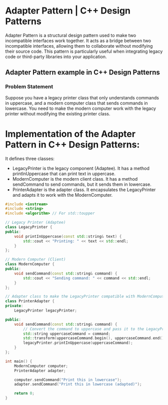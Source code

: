 # Adapter Pattern | C++ Design Patterns
Adapter Pattern is a structural design pattern used to make two incompatible interfaces work together. It acts as a bridge between two incompatible interfaces, allowing them to collaborate without modifying their source code. This pattern is particularly useful when integrating legacy code or third-party libraries into your application.

## Adapter Pattern example in C++ Design Patterns
### Problem Statement
Suppose you have a legacy printer class that only understands commands in uppercase, and a modern computer class that sends commands in lowercase. You need to make the modern computer work with the legacy printer without modifying the existing printer class.

# Implementation of the Adapter Pattern in C++ Design Patterns:
It defines three classes:
- LegacyPrinter is the legacy component (Adaptee). It has a method printInUppercase that can print text in uppercase.
- ModernComputer is the modern client class. It has a method sendCommand to send commands, but it sends them in lowercase.
- PrinterAdapter is the adapter class. It encapsulates the LegacyPrinter and adapts it to work with the ModernComputer.

```cpp
#include <iostream>
#include <string>
#include <algorithm> // For std::toupper

// Legacy Printer (Adaptee)
class LegacyPrinter {
public:
    void printInUppercase(const std::string& text) {
        std::cout << "Printing: " << text << std::endl;
    }
};

// Modern Computer (Client)
class ModernComputer {
public:
    void sendCommand(const std::string& command) {
        std::cout << "Sending command: " << command << std::endl;
    }
};

// Adapter class to make the LegacyPrinter compatible with ModernComputer
class PrinterAdapter {
private:
    LegacyPrinter legacyPrinter;

public:
    void sendCommand(const std::string& command) {
        // Convert the command to uppercase and pass it to the LegacyPrinter
        std::string uppercaseCommand = command;
        std::transform(uppercaseCommand.begin(), uppercaseCommand.end(), uppercaseCommand.begin(), ::toupper);
        legacyPrinter.printInUppercase(uppercaseCommand);
    }
};

int main() {
    ModernComputer computer;
    PrinterAdapter adapter;

    computer.sendCommand("Print this in lowercase");
    adapter.sendCommand("Print this in lowercase (adapted)");

    return 0;
}

```



